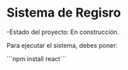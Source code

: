 <h1> Sistema de Regisro</h1>

-Estado del proyecto: En construcción.


Para ejecutar el sistema, debes poner:

´´´npm install react´´´
